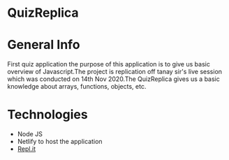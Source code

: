 # QuizReplica

# General Info
First quiz application the purpose of this application is to give us basic overview of Javascript.The project is replication off tanay sir's live session which was conducted on 14th Nov 2020.The QuizReplica gives us a basic knowledge about arrays, functions, objects, etc.

# Technologies
* Node JS
* Netlify to host the application
* [Repl.it](https://repl.it)
